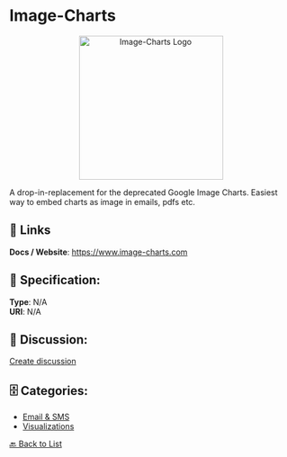 # Image-Charts
<p align="center">
    <img width="256" src="https://raw.githubusercontent.com/apis-list/apis-list/main/apis/image-charts/logo_256x256.png" alt="Image-Charts Logo"/>
</p>

A drop-in-replacement for the deprecated Google Image Charts. Easiest way to embed charts as image in emails, pdfs etc.

##  🔗 Links
**Docs / Website**: https://www.image-charts.com

## 🧬 Specification:
**Type**: N/A  
**URI**: N/A

## 💬 Discussion:
[Create discussion](https://github.com/apis-list/apis-list/discussions/new)

## 🗄️ Categories:
- [Email & SMS](https://github.com/apis-list/apis-list#email--sms)
- [Visualizations](https://github.com/apis-list/apis-list#visualizations)




[🔙 Back to List](https://github.com/apis-list/apis-list)
